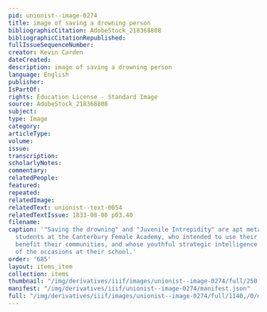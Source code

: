 ```yaml
---
pid: unionist--image-0274
title: image of saving a drowning person
bibliographicCitation: AdobeStock_218368808
bibliographicCitationRepublished: 
fullIssueSequenceNumber: 
creator: Kevin Carden
dateCreated: 
description: image of saving a drowning person
language: English
publisher: 
IsPartOf: 
rights: Education License - Standard Image
source: AdobeStock_218368808
subject: 
type: Image
category: 
articleType: 
volume: 
issue: 
transcription: 
scholarlyNotes: 
commentary: 
relatedPeople: 
featured: 
repeated: 
relatedImage: 
relatedText: unionist--text-0054
relatedTextIssue: 1833-08-08 p03.40
filename: 
caption: '"Saving the drowning" and "Juvenile Intrepidity" are apt metaphors for the
  students at the Canterbury Female Academy, who intended to use their education to
  benefit their communities, and whose youthful strategic intelligence rose to many
  of the occasions at their school.'
order: '685'
layout: items_item
collection: items
thumbnail: "/img/derivatives/iiif/images/unionist--image-0274/full/250,/0/default.jpg"
manifest: "/img/derivatives/iiif/unionist--image-0274/manifest.json"
full: "/img/derivatives/iiif/images/unionist--image-0274/full/1140,/0/default.jpg"
---
```

